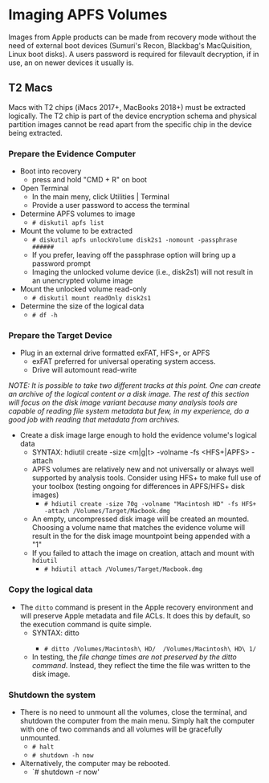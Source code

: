 # Imaging APFS Volumes

Images from Apple products can be made from recovery mode without the need of external boot devices (Sumuri's Recon, Blackbag's MacQuisition, Linux boot disks).  A users password is required for filevault decryption, if in use, an on newer devices it usually is. 

## T2 Macs

Macs with T2 chips (iMacs 2017+, MacBooks 2018+) must be extracted logically.  The T2 chip is part of the device encryption schema and physical partition images cannot be read apart from the specific chip in the device being extracted. 

### Prepare the Evidence Computer

- Boot into recovery 
  - press and hold "CMD + R" on boot
- Open Terminal 
  - In the main meny, click Utilities | Terminal
  - Provide a user password to access the terminal
- Determine APFS volumes to image 
  - `# diskutil apfs list`
- Mount the volume to be extracted
  - `# diskutil apfs unlockVolume disk2s1 -nomount -passphrase ######`
  - If you prefer, leaving off the passphrase option will bring up a password prompt
  - Imaging the unlocked volume device (i.e., disk2s1) will not result in an unencrypted volume image
- Mount the unlocked volume read-only
  - `# diskutil mount readOnly disk2s1`
- Determine the size of the logical data
  - `# df -h`
  
### Prepare the Target Device

- Plug in an external drive formatted exFAT, HFS+, or APFS
  - exFAT preferred for universal operating system access.
  - Drive will automount read-write
  
_NOTE: It is possible to take two different tracks at this point.  One can create an archive of the logical content or a disk image.  The rest of this section will focus on the disk image variant because many analysis tools are capable of reading file system metadata but few, in my experience, do a good job with reading that metadata from archives._
  
- Create a disk image large enough to hold the evidence volume's logical data
  - SYNTAX: hdiutil create -size <integer><m|g|t> -volname <desired name> -fs <HFS+|APFS> -attach <diskimage>
  - APFS volumes are relatively new and not universally or always well supported by analysis tools.  Consider using HFS+ to make full use of your toolbox (testing ongoing for differences in APFS/HFS+ disk images)
    - `# hdiutil create -size 70g -volname "Macintosh HD" -fs HFS+ -attach /Volumes/Target/Macbook.dmg`
  - An empty, uncompressed disk image will be created an mounted.  Choosing a volume name that matches the evidence volume will result in the for the disk image mountpoint being appended with a "1"
  - If you failed to attach the image on creation, attach and mount with `hdiutil`
    - `# hdiutil attach /Volumes/Target/Macbook.dmg`
    
### Copy the logical data

- The `ditto` command is present in the Apple recovery environment and will preserve Apple metadata and file ACLs.  It does this by default, so the execution command is quite simple.
  - SYNTAX: ditto <source> <destination>
    - `# ditto /Volumes/Macintosh\ HD/  /Volumes/Macintosh\ HD\ 1/`
  - In testing, the _file change times are not preserved by the ditto command_.  Instead, they reflect the time the file was written to the disk image.

### Shutdown the system

- There is no need to unmount all the volumes, close the terminal, and shutdown the computer from the main menu. Simply halt the computer with one of two commands and all volumes will be gracefully unmounted.
  - `# halt`
  - `# shutdown -h now`
- Alternatively, the computer may be rebooted.
  - `# shutdown -r now'
 
